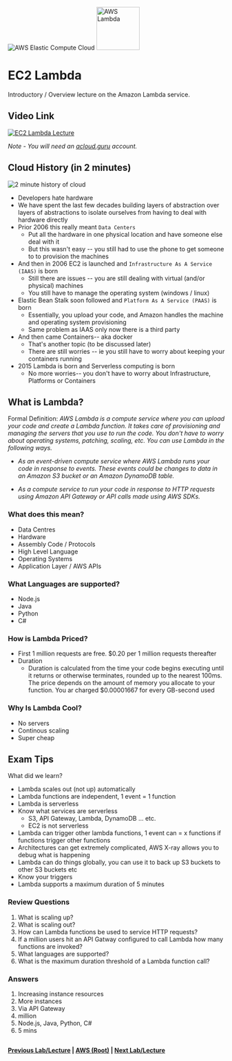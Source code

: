 ![AWS Elastic Compute Cloud](https://i.imgur.com/9awJmtb.png) <img src="https://i.imgur.com/Zjwx7ca.png" height="100" title="AWS Lambda" />


EC2 Lambda
======

Introductory / Overview lecture on the Amazon Lambda service.


## Video Link

[![EC2 Lambda Lecture](https://i.imgur.com/DO4JBkm.png)](https://acloud.guru/course/aws-certified-solutions-architect-associate/learn/ec2/lambda/watch)

*Note - You will need an [acloud.guru](acloud.guru) account.*


## Cloud History (in 2 minutes)

![2 minute history of cloud](https://i.imgur.com/ljKuvQk.png)


* Developers hate hardware
* We have spent the last few decades building layers of abstraction over 
  layers of abstractions to isolate ourselves from having to deal with
  hardware directly
* Prior 2006 this really meant `Data Centers` 
  * Put all the hardware in one physical location and have someone else deal with it
  * But this wasn't easy -- you still had to use the phone to get someone to
    to provision the machines
* And then in 2006 EC2 is launched and `Infrastructure As A Service (IAAS)` is born
  * Still there are issues -- you are still dealing with virtual (and/or physical) machines
  * You still have to manage the operating system (windows / linux)
* Elastic Bean Stalk soon followed and `Platform As A Service (PAAS)` is born
  * Essentially, you upload your code, and Amazon handles the machine and operating
    system provisioning
  * Same problem as IAAS only now there is a third party
* And then came Containers-- aka docker
  * That's another topic (to be discussed later)
  * There are still worries -- ie you still have to worry about keeping your containers running
* 2015 Lambda is born and Serverless computing is born
  * No more worries-- you don't have to worry about Infrastructure, Platforms or Containers


## What is Lambda?

Formal Definition:  _AWS Lambda is a compute service where you can upload your code and create a Lambda function. 
It takes care of provisioning and managing the servers that you use to run the code. You don't have to worry about 
operating systems, patching, scaling, etc. You can use Lambda in the following ways._

* _As an event-driven compute service where AWS Lambda runs your code in response to events. These events could be 
  changes to data in an Amazon S3 bucket or an Amazon DynamoDB table._

* _As a compute service to run your code in response to HTTP requests using Amazon API Gateway or API calls made using
  AWS SDKs._

  
### What does this mean?

* Data Centres
* Hardware
* Assembly Code / Protocols
* High Level Language
* Operating Systems
* Application Layer / AWS APIs


### What Languages are supported?

* Node.js
* Java
* Python
* C#


### How is Lambda Priced?

* First 1 million requests are free. $0.20 per 1 million requests thereafter
* Duration
  * Duration is calculated from the time your code begins executing until it returns or otherwise terminates, rounded
    up to the nearest 100ms. The price depends on the amount of memory you allocate to your function. You ar charged
    $0.00001667 for every GB-second used
    

### Why Is Lambda Cool?

* No servers
* Continous scaling
* Super cheap
    

## Exam Tips

What did we learn? 

* Lambda scales out (not up) automatically
* Lambda functions are independent, 1 event = 1 function
* Lambda is serverless
* Know what services are serverless
  * S3, API Gateway, Lambda, DynamoDB ... etc.
  * EC2 is not serverless
* Lambda can trigger other lambda functions, 1 event can = x functions if functions trigger other functions
* Architectures can get extremely complicated, AWS X-ray allows you to debug what is happening
* Lambda can do things globally, you can use it to back up S3 buckets to other S3 buckets etc
* Know your triggers
* Lambda supports a maximum duration of 5 minutes


### Review Questions

1.  What is scaling up?
2.  What is scaling out?
3.  How can Lambda functions be used to service HTTP requests?
4.  If a million users hit an API Gatway configured to call Lambda how many functions are invoked?
5.  What languages are supported?  
6.  What is the maximum duration threshold of a Lambda function call?


### Answers

1.  Increasing instance resources
2.  More instances
3.  Via API Gateway
4.  million
5.  Node.js, Java, Python, C#
6.  5 mins

  
##

**[Previous Lab/Lecture](ec2-efs-lab.md) | [AWS (Root)](../readme.adoc) | [Next Lab/Lecture](ec2-lambda.md)** 
